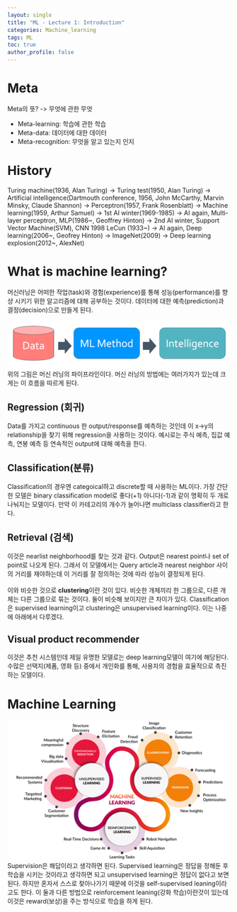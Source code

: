 ```yaml
---
layout: single
title: "ML - Lecture 1: Introduction"
categories: Machine_learning
tags: ML
toc: true
author_profile: false
---
```


# Meta
Meta의 뜻? -> 무엇에 관한 무엇
* Meta-learning: 학습에 관한 학습
* Meta-data: 데이터에 대한 데이터
* Meta-recognition: 무엇을 알고 있는지 인지

# History
Turing machine(1936, Alan Turing) -> Turing test(1950, Alan Turing) -> Artificial intelligence(Dartmouth conference, 1956, John McCarthy, Marvin Minsky, Claude Shannon) -> Perceptron(1957, Frank Rosenblatt) -> Machine learning(1959, Arthur Samuel) -> 1st AI winter(1969-1985) -> AI again, Multi-layer perceptron, MLP(1986~, Geoffrey Hinton) -> 2nd AI winter, Support Vector Machine(SVM), CNN 1998 LeCun (1933~) -> AI again, Deep learning(2006~, Geofrey Hinton) -> ImageNet(2009) -> Deep learning explosion(2012~, AlexNet)

# What is machine learning?

머신러닝은 어떠한 작업(task)와 경험(experience)를 통해 성능(performance)를 향샹 시키기 위한 알고리즘에 대해 공부하는 것이다. 데이터에 대한 예측(prediction)과 결정(decision)으로 만들게 된다.
<center><img src="/images/ML/ML_pipe.png" ></center>
위의 그림은 머신 러닝의 파이프라인이다. 머신 러닝의 방법에는 여러가지가 있는데 크게는 이 흐름을 따르게 된다.

## Regression (회귀)

Data를 가지고 continuous 한 output/response를 예측하는 것인데 이 x->y의 relationship을 찾기 위해 regression을 사용하는 것이다. 예시로는 주식 예측, 집값 예측, 연봉 예측 등 연속적인 output에 대해 예측을 한다.

## Classification(분류)

Classification의 경우엔 categoical하고 discrete할 때 사용하는 ML이다. 가장 간단한 모델은 binary classification model로 좋다(+1) 아니다(-1)과 같이 명확히 두 개로 나눠지는 모델이다. 만약 이 카테고리의 개수가 늘어나면 multiclass classifier라고 한다. 

## Retrieval (검색)

이것은 nearlist neighborhood를 찾는 것과 같다. Output은 nearest point나 set of point로 나오게 된다. 그래서 이 모델에서는 Query article과 nearest neighbor 사이의 거리를 재야하는데 이 거리를 잘 정의하는 것에 따라 성능이 결정되게 된다.<br><br>
이와 비슷한 것으로 **clustering**이란 것이 있다. 비슷한 개체끼리 한 그룹으로, 다른 개체는 다른 그룹으로 묶는 것이다. 둘이 비슷해 보이지만 큰 차이가 있다. Classification은 supervised learning이고 clustering은 unsupervised learning이다. 이는 나중에 아래에서 다루겠다.

## Visual product recommender

이것은 추천 시스템인데 제일 유명한 모델로는 deep learning모델이 여기에 해당된다. 수많은 선택지(제품, 영화 등) 중에서 개인화를 통해, 사용자의 경험을 효율적으로 촉진하는 모델이다.

# Machine Learning
<center><img src="/images/ML/ml_cat.png" ></center>
Supervision은 해답이라고 생각하면 된다. Supervised learning은 정답을 정해둔 후 학습을 시키는 것이라고 생각하면 되고 unsupervised learning은 정답이 없다고 보면 된다. 하지만 혼자서 스스로 찾아나가기 때문에 이것을 self-supervised leaning이라고도 한다. 이 둘과 다른 방법으로 reinforcement leaning(강화 학습)이란것이 있는데 이것은 reward(보상)을 주는 방식으로 학습을 하게 된다.
